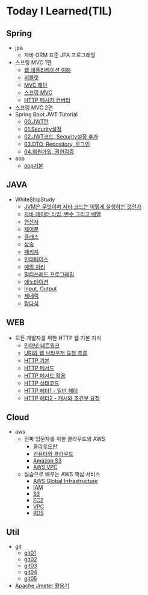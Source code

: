# Today I Learned(TIL)

## Spring
* jpa
    * 자바 ORM 표준 JPA 프로그래밍
* 스프링 MVC 1편
    * [웹 애플리케이션 이해](https://github.com/qwe5507/TIL/blob/main/Spring/%EC%8A%A4%ED%94%84%EB%A7%81%20MVC%201%ED%8E%B8%20-%20%EB%B0%B1%EC%97%94%EB%93%9C%20%EC%9B%B9%20%EA%B0%9C%EB%B0%9C%20%ED%95%B5%EC%8B%AC%20%EA%B8%B0%EC%88%A0/01.%20%EC%9B%B9%20%EC%95%A0%ED%94%8C%EB%A6%AC%EC%BC%80%EC%9D%B4%EC%85%98%20%EC%9D%B4%ED%95%B4.md)
    * [서블릿](https://github.com/qwe5507/TIL/blob/main/Spring/%EC%8A%A4%ED%94%84%EB%A7%81%20MVC%201%ED%8E%B8%20-%20%EB%B0%B1%EC%97%94%EB%93%9C%20%EC%9B%B9%20%EA%B0%9C%EB%B0%9C%20%ED%95%B5%EC%8B%AC%20%EA%B8%B0%EC%88%A0/02.%20%EC%84%9C%EB%B8%94%EB%A6%BF.md)
    * [MVC 패턴](https://github.com/qwe5507/TIL/blob/main/Spring/%EC%8A%A4%ED%94%84%EB%A7%81%20MVC%201%ED%8E%B8%20-%20%EB%B0%B1%EC%97%94%EB%93%9C%20%EC%9B%B9%20%EA%B0%9C%EB%B0%9C%20%ED%95%B5%EC%8B%AC%20%EA%B8%B0%EC%88%A0/03.%20MVC%ED%8C%A8%ED%84%B4.md)
    * [스프링 MVC](https://github.com/qwe5507/TIL/blob/main/Spring/%EC%8A%A4%ED%94%84%EB%A7%81%20MVC%201%ED%8E%B8%20-%20%EB%B0%B1%EC%97%94%EB%93%9C%20%EC%9B%B9%20%EA%B0%9C%EB%B0%9C%20%ED%95%B5%EC%8B%AC%20%EA%B8%B0%EC%88%A0/04.%20%EC%8A%A4%ED%94%84%EB%A7%81%20MVC.md)
    * [HTTP 메시지 컨버터](https://github.com/qwe5507/TIL/blob/main/Spring/%EC%8A%A4%ED%94%84%EB%A7%81%20MVC%201%ED%8E%B8%20-%20%EB%B0%B1%EC%97%94%EB%93%9C%20%EC%9B%B9%20%EA%B0%9C%EB%B0%9C%20%ED%95%B5%EC%8B%AC%20%EA%B8%B0%EC%88%A0/05.%20HTTP%20%EB%A9%94%EC%8B%9C%EC%A7%80%20%EC%BB%A8%EB%B2%84%ED%84%B0.md)
* 스프링 MVC 2편
* Spring Boot JWT Tutorial
    * [00.JWT란](https://github.com/qwe5507/TIL/blob/main/Spring/Spring%20Boot%20JWT%20Tutorial/00.JWT%EB%9E%80.md)
    * [01.Security설정](https://github.com/qwe5507/TIL/blob/main/Spring/Spring%20Boot%20JWT%20Tutorial/01.Security%EC%84%A4%EC%A0%95.md)
    * [02.JWT코드, Security설정 추가](https://github.com/qwe5507/TIL/blob/main/Spring/Spring%20Boot%20JWT%20Tutorial/02.JWT%20%EC%BD%94%EB%93%9C%2C%20Security%20%EC%84%A4%EC%A0%95%20%EC%B6%94%EA%B0%80.md)
    * [03.DTO, Repository, 로그인](https://github.com/qwe5507/TIL/blob/main/Spring/Spring%20Boot%20JWT%20Tutorial/03.DTO%2C%20Repository%2C%20%EB%A1%9C%EA%B7%B8%EC%9D%B8.md)
    * [04.회원가입, 권한검증](https://github.com/qwe5507/TIL/blob/main/Spring/Spring%20Boot%20JWT%20Tutorial/04.%ED%9A%8C%EC%9B%90%EA%B0%80%EC%9E%85%2C%20%EA%B6%8C%ED%95%9C%EA%B2%80%EC%A6%9D.md)
* aop
    * [aop기본](https://github.com/qwe5507/TIL/blob/main/Spring/aop/aop%EA%B0%9C%EB%85%90.md)

## JAVA
* WhiteShipStudy
    * [JVM은 무엇이며 자바 코드는 어떻게 실행하는 것인가](https://github.com/qwe5507/TIL/blob/main/JAVA/WhiteShipStudy/01.JVM%EC%9D%80%20%EB%AC%B4%EC%97%87%EC%9D%B4%EB%A9%B0%20%EC%9E%90%EB%B0%94%20%EC%BD%94%EB%93%9C%EB%8A%94%20%EC%96%B4%EB%96%BB%EA%B2%8C%20%EC%8B%A4%ED%96%89%ED%95%98%EB%8A%94%20%EA%B2%83%EC%9D%B8%EA%B0%80.md)
    * [자바 데이터 타입, 변수 그리고 배열](https://github.com/qwe5507/TIL/blob/main/JAVA/WhiteShipStudy/02.%EC%9E%90%EB%B0%94%20%EB%8D%B0%EC%9D%B4%ED%84%B0%20%ED%83%80%EC%9E%85%2C%20%EB%B3%80%EC%88%98%20%EA%B7%B8%EB%A6%AC%EA%B3%A0%20%EB%B0%B0%EC%97%B4.md)
    * [연산자](https://github.com/qwe5507/TIL/blob/main/JAVA/WhiteShipStudy/03.%EC%97%B0%EC%82%B0%EC%9E%90.md)
    * [제어문](https://github.com/qwe5507/TIL/blob/main/JAVA/WhiteShipStudy/04.%EC%A0%9C%EC%96%B4%EB%AC%B8.md)
    * [클래스](https://github.com/qwe5507/TIL/blob/main/JAVA/WhiteShipStudy/05.%ED%81%B4%EB%9E%98%EC%8A%A4.md)
    * [상속](https://github.com/qwe5507/TIL/blob/main/JAVA/WhiteShipStudy/06.%EC%83%81%EC%86%8D.md)
    * [패키지](https://github.com/qwe5507/TIL/blob/main/JAVA/WhiteShipStudy/07.%ED%8C%A8%ED%82%A4%EC%A7%80.md)
    * [인터페이스](https://github.com/qwe5507/TIL/blob/main/JAVA/WhiteShipStudy/08.%EC%9D%B8%ED%84%B0%ED%8E%98%EC%9D%B4%EC%8A%A4.md)
    * [예외 처리](https://github.com/qwe5507/TIL/blob/main/JAVA/WhiteShipStudy/09.%EC%98%88%EC%99%B8%EC%B2%98%EB%A6%AC.md)
    * [멀티쓰레드 프로그래밍](https://github.com/qwe5507/TIL/blob/main/JAVA/WhiteShipStudy/10.%EB%A9%80%ED%8B%B0%EC%93%B0%EB%A0%88%EB%93%9C%20%ED%94%84%EB%A1%9C%EA%B7%B8%EB%9E%98%EB%B0%8D.md)
    * [애노테이션](https://github.com/qwe5507/TIL/blob/main/JAVA/WhiteShipStudy/12.%EC%95%A0%EB%85%B8%ED%85%8C%EC%9D%B4%EC%85%98.md)
    * [Input, Output](https://github.com/qwe5507/TIL/blob/main/JAVA/WhiteShipStudy/13.Input%2C%20Output.md)
    * [제네릭](https://github.com/qwe5507/TIL/blob/main/JAVA/WhiteShipStudy/14.%EC%A0%9C%EB%84%A4%EB%A6%AD.md)
    * [람다식](https://github.com/qwe5507/TIL/blob/main/JAVA/WhiteShipStudy/15.%EB%9E%8C%EB%8B%A4%EC%8B%9D.md)

## WEB
* 모든 개발자를 위한 HTTP 웹 기본 지식
    * [인터넷 네트워크](https://github.com/qwe5507/TIL/blob/main/Web/%EB%AA%A8%EB%93%A0%20%EA%B0%9C%EB%B0%9C%EC%9E%90%EB%A5%BC%20%EC%9C%84%ED%95%9C%20HTTP%20%EC%9B%B9%20%EA%B8%B0%EB%B3%B8%20%EC%A7%80%EC%8B%9D/01.%20%EC%9D%B8%ED%84%B0%EB%84%B7%20%EB%84%A4%ED%8A%B8%EC%9B%8C%ED%81%AC.md)
    * [URI와 웹 브라우저 요청 흐름](https://github.com/qwe5507/TIL/blob/main/Web/%EB%AA%A8%EB%93%A0%20%EA%B0%9C%EB%B0%9C%EC%9E%90%EB%A5%BC%20%EC%9C%84%ED%95%9C%20HTTP%20%EC%9B%B9%20%EA%B8%B0%EB%B3%B8%20%EC%A7%80%EC%8B%9D/02.%20URI%EC%99%80%20%EC%9B%B9%20%EB%B8%8C%EB%9D%BC%EC%9A%B0%EC%A0%80%20%EC%9A%94%EC%B2%AD%20%ED%9D%90%EB%A6%84.md)
    * [HTTP 기본](https://github.com/qwe5507/TIL/blob/main/Web/%EB%AA%A8%EB%93%A0%20%EA%B0%9C%EB%B0%9C%EC%9E%90%EB%A5%BC%20%EC%9C%84%ED%95%9C%20HTTP%20%EC%9B%B9%20%EA%B8%B0%EB%B3%B8%20%EC%A7%80%EC%8B%9D/03.%20HTTP%20%EA%B8%B0%EB%B3%B8.md)
    * [HTTP 메서드](https://github.com/qwe5507/TIL/blob/main/Web/%EB%AA%A8%EB%93%A0%20%EA%B0%9C%EB%B0%9C%EC%9E%90%EB%A5%BC%20%EC%9C%84%ED%95%9C%20HTTP%20%EC%9B%B9%20%EA%B8%B0%EB%B3%B8%20%EC%A7%80%EC%8B%9D/04.%20HTTP%20%EB%A9%94%EC%84%9C%EB%93%9C.md)
    * [HTTP 메서드 활용](https://github.com/qwe5507/TIL/blob/main/Web/%EB%AA%A8%EB%93%A0%20%EA%B0%9C%EB%B0%9C%EC%9E%90%EB%A5%BC%20%EC%9C%84%ED%95%9C%20HTTP%20%EC%9B%B9%20%EA%B8%B0%EB%B3%B8%20%EC%A7%80%EC%8B%9D/05.%20HTTP%20%EB%A9%94%EC%84%9C%EB%93%9C%20%ED%99%9C%EC%9A%A9.md)
    * [HTTP 상태코드](https://github.com/qwe5507/TIL/blob/main/Web/%EB%AA%A8%EB%93%A0%20%EA%B0%9C%EB%B0%9C%EC%9E%90%EB%A5%BC%20%EC%9C%84%ED%95%9C%20HTTP%20%EC%9B%B9%20%EA%B8%B0%EB%B3%B8%20%EC%A7%80%EC%8B%9D/06.%20HTTP%20%EC%83%81%ED%83%9C%EC%BD%94%EB%93%9C.md)
    * [HTTP 헤더1 - 일반 헤더](https://github.com/qwe5507/TIL/blob/main/Web/%EB%AA%A8%EB%93%A0%20%EA%B0%9C%EB%B0%9C%EC%9E%90%EB%A5%BC%20%EC%9C%84%ED%95%9C%20HTTP%20%EC%9B%B9%20%EA%B8%B0%EB%B3%B8%20%EC%A7%80%EC%8B%9D/07.%20HTTP%20%ED%97%A4%EB%8D%941%20-%20%EC%9D%BC%EB%B0%98%20%ED%97%A4%EB%8D%94.md)
    * [HTTP 헤더2 - 캐시와 조건부 요청](https://github.com/qwe5507/TIL/blob/main/Web/%EB%AA%A8%EB%93%A0%20%EA%B0%9C%EB%B0%9C%EC%9E%90%EB%A5%BC%20%EC%9C%84%ED%95%9C%20HTTP%20%EC%9B%B9%20%EA%B8%B0%EB%B3%B8%20%EC%A7%80%EC%8B%9D/08.%20HTTP%20%ED%97%A4%EB%8D%942%20-%20%EC%BA%90%EC%8B%9C%EC%99%80%20%EC%A1%B0%EA%B1%B4%EB%B6%80%20%EC%9A%94%EC%B2%AD.md)

## Cloud
* aws
  * 진짜 입문자를 위한 클라우드와 AWS
    * [클라우드란](https://github.com/qwe5507/TIL/blob/main/Cloud/aws/%EC%A7%84%EC%A7%9C%20%EC%9E%85%EB%AC%B8%EC%9E%90%EB%A5%BC%20%EC%9C%84%ED%95%9C%20%ED%81%B4%EB%9D%BC%EC%9A%B0%EB%93%9C%EC%99%80%20AWS/01.%ED%81%B4%EB%9D%BC%EC%9A%B0%EB%93%9C.md)
    * [컴퓨터와 클라우드](https://github.com/qwe5507/TIL/blob/main/Cloud/aws/%EC%A7%84%EC%A7%9C%20%EC%9E%85%EB%AC%B8%EC%9E%90%EB%A5%BC%20%EC%9C%84%ED%95%9C%20%ED%81%B4%EB%9D%BC%EC%9A%B0%EB%93%9C%EC%99%80%20AWS/02.%EC%BB%B4%ED%93%A8%ED%84%B0%EC%99%80%20%ED%81%B4%EB%9D%BC%EC%9A%B0%EB%93%9C.md)
    * [Amazon S3](https://github.com/qwe5507/TIL/blob/main/Cloud/aws/%EC%A7%84%EC%A7%9C%20%EC%9E%85%EB%AC%B8%EC%9E%90%EB%A5%BC%20%EC%9C%84%ED%95%9C%20%ED%81%B4%EB%9D%BC%EC%9A%B0%EB%93%9C%EC%99%80%20AWS/03.Amazon%20S3.md)
    * [AWS VPC](https://github.com/qwe5507/TIL/blob/main/Cloud/aws/%EC%A7%84%EC%A7%9C%20%EC%9E%85%EB%AC%B8%EC%9E%90%EB%A5%BC%20%EC%9C%84%ED%95%9C%20%ED%81%B4%EB%9D%BC%EC%9A%B0%EB%93%9C%EC%99%80%20AWS/04.AWS%20VPC.md)
  * 실습으로 배우는 AWS 핵심 서비스
    * [AWS Global Infrastructure](https://github.com/qwe5507/TIL/blob/main/Cloud/aws/%EC%8B%A4%EC%8A%B5%EC%9C%BC%EB%A1%9C%20%EB%B0%B0%EC%9A%B0%EB%8A%94%20AWS%20%ED%95%B5%EC%8B%AC%20%EC%84%9C%EB%B9%84%EC%8A%A4/00.AWS%20Global%20Infrastructure.md)
    * [IAM](https://github.com/qwe5507/TIL/blob/main/Cloud/aws/%EC%8B%A4%EC%8A%B5%EC%9C%BC%EB%A1%9C%20%EB%B0%B0%EC%9A%B0%EB%8A%94%20AWS%20%ED%95%B5%EC%8B%AC%20%EC%84%9C%EB%B9%84%EC%8A%A4/01.IAM.md)
    * [S3](https://github.com/qwe5507/TIL/blob/main/Cloud/aws/%EC%8B%A4%EC%8A%B5%EC%9C%BC%EB%A1%9C%20%EB%B0%B0%EC%9A%B0%EB%8A%94%20AWS%20%ED%95%B5%EC%8B%AC%20%EC%84%9C%EB%B9%84%EC%8A%A4/02.S3.md)
    * [EC2](https://github.com/qwe5507/TIL/blob/main/Cloud/aws/%EC%8B%A4%EC%8A%B5%EC%9C%BC%EB%A1%9C%20%EB%B0%B0%EC%9A%B0%EB%8A%94%20AWS%20%ED%95%B5%EC%8B%AC%20%EC%84%9C%EB%B9%84%EC%8A%A4/03.EC2.md)
    * [VPC](https://github.com/qwe5507/TIL/blob/main/Cloud/aws/%EC%8B%A4%EC%8A%B5%EC%9C%BC%EB%A1%9C%20%EB%B0%B0%EC%9A%B0%EB%8A%94%20AWS%20%ED%95%B5%EC%8B%AC%20%EC%84%9C%EB%B9%84%EC%8A%A4/04.VPC.md)
    * [RDS](https://github.com/qwe5507/TIL/blob/main/Cloud/aws/%EC%8B%A4%EC%8A%B5%EC%9C%BC%EB%A1%9C%20%EB%B0%B0%EC%9A%B0%EB%8A%94%20AWS%20%ED%95%B5%EC%8B%AC%20%EC%84%9C%EB%B9%84%EC%8A%A4/05.RDS.md)

## Util
* git
   * [git01](https://github.com/qwe5507/TIL/blob/main/Util/Git/01.Git.md)
   * [git02](https://github.com/qwe5507/TIL/blob/main/Util/Git/02.Git.md)
   * [git03](https://github.com/qwe5507/TIL/blob/main/Util/Git/03.Git.md)
   * [git04](https://github.com/qwe5507/TIL/blob/main/Util/Git/04.Git.md)
   * [git05](https://github.com/qwe5507/TIL/blob/main/Util/Git/05.Git.md)
* [Apache Jmeter 활용기](https://github.com/qwe5507/TIL/blob/main/Util/Apache%20Jmeter%20%EC%82%AC%EC%9A%A9%EA%B8%B0.md)
